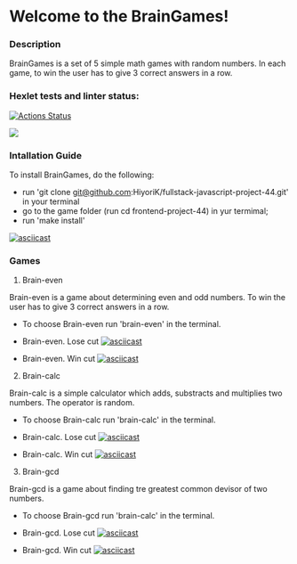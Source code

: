 # Welcome to the BrainGames!

### Description

BrainGames is a set of 5 simple math games with random numbers. In each game, to win the user has to give 3 correct answers in a row.

### Hexlet tests and linter status:
[![Actions Status](https://github.com/HiyoriK/fullstack-javascript-project-44/actions/workflows/hexlet-check.yml/badge.svg)](https://github.com/HiyoriK/fullstack-javascript-project-44/actions)

<a href="https://codeclimate.com/github/HiyoriK/fullstack-javascript-project-44/maintainability"><img src="https://api.codeclimate.com/v1/badges/fbcc365a310f0ee0c99c/maintainability" /></a>


### Intallation Guide

To install BrainGames, do the following:

* run 'git clone git@github.com:HiyoriK/fullstack-javascript-project-44.git' in your terminal
* go to the game folder (run cd frontend-project-44) in yur termimal;
* run 'make install'

[![asciicast](https://asciinema.org/a/7xu7ngynCDexPxb7AQmCJRWCR.svg)](https://asciinema.org/a/7xu7ngynCDexPxb7AQmCJRWCR)

### Games

1. Brain-even

Brain-even is a game about determining even and odd numbers. To win the user has to give 3 correct answers in a row.

* To choose Brain-even run 'brain-even' in the terminal.

* Brain-even. Lose cut
[![asciicast](https://asciinema.org/a/zKpmgUBPdGEn3syGExJMs4V1T.svg)](https://asciinema.org/a/zKpmgUBPdGEn3syGExJMs4V1T)

* Brain-even. Win cut
[![asciicast](https://asciinema.org/a/U4hPoCOVwlQQoeWEsnBwYTe2P.svg)](https://asciinema.org/a/U4hPoCOVwlQQoeWEsnBwYTe2P)


2. Brain-calc

Brain-calc is a simple calculator which adds, substracts and multiplies two numbers. The operator is  random.

* To choose Brain-calc run 'brain-calc' in the terminal.

* Brain-calc. Lose cut
[![asciicast](https://asciinema.org/a/JRtVIbCenpOpwx4HJVgqBLQc0.svg)](https://asciinema.org/a/JRtVIbCenpOpwx4HJVgqBLQc0)

* Brain-calc. Win cut
[![asciicast](https://asciinema.org/a/u5BB4tNDkqvCyMVAUygAkazoU.svg)](https://asciinema.org/a/u5BB4tNDkqvCyMVAUygAkazoU)


3. Brain-gcd

Brain-gcd is a game about finding tre greatest common devisor of two numbers.

* To choose Brain-gcd run 'brain-calc' in the terminal.

* Brain-gcd. Lose cut
[![asciicast](https://asciinema.org/a/mqy6SQ18UqNvBIL9oeR0gFjjA.svg)](https://asciinema.org/a/mqy6SQ18UqNvBIL9oeR0gFjjA)

* Brain-gcd. Win cut
[![asciicast](https://asciinema.org/a/aiSLKwZnOh1WW5Ow99V7jSCu2.svg)](https://asciinema.org/a/aiSLKwZnOh1WW5Ow99V7jSCu2)
